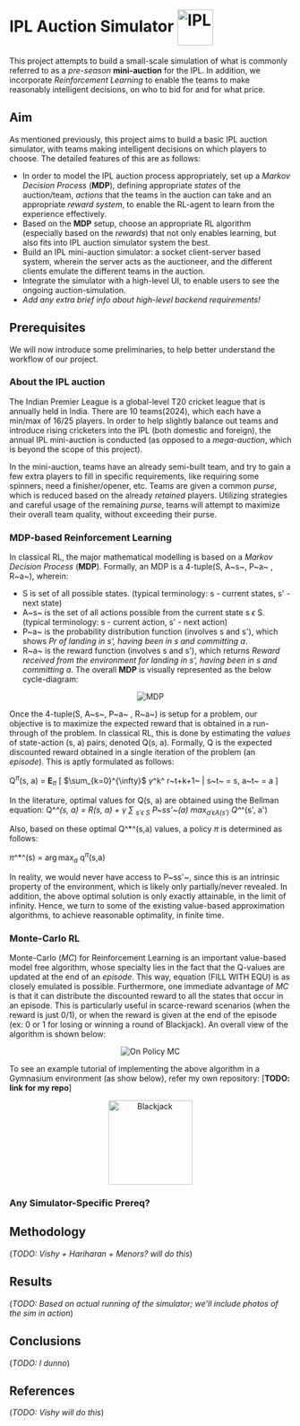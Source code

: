 # IPL Auction Simulator <img src="https://www.jagranimages.com/images/newimg/21082020/21_08_2020-ipl_logo_20650553.jpg" alt="IPL" width="64" height="64" align="center"/>

This project attempts to build a small-scale simulation of what is commonly referred to as a *pre-season* **mini-auction** for the IPL. In addition, we incorporate *Reinforcement Learning* to enable the teams to make reasonably intelligent decisions, on who to bid for and for what price.

## Aim
 As mentioned previously, this project aims to build a basic IPL auction simulator, with teams making intelligent decisions on which players to choose. The detailed features of this are as follows:
 - In order to model the IPL auction process appropriately, set up a *Markov Decision Process* (**MDP**), defining appropriate *states* of the auction/team, *actions* that the teams in the auction can take and an appropriate *reward system*, to enable the RL-agent to learn from the experience effectively.
 - Based on the **MDP** setup, choose an appropriate RL algorithm (especially based on the *rewards*) that not only enables learning, but also fits into IPL auction simulator system the best.
 - Build an IPL mini-auction simulator: a socket client-server based system, wherein the server acts as the auctioneer, and the different clients emulate the different teams in the auction.
 - Integrate the simulator with a high-level UI, to enable users to see the ongoing auction-simulation.
 - *Add any extra brief info about high-level backend requirements!*

## Prerequisites
We will now introduce some preliminaries, to help better understand the workflow of our project.

### About the IPL auction
The Indian Premier League is a global-level T20 cricket league that is annually held in India. There are 10 teams(2024), which each have a min/max of 16/25 players. In order to help slightly balance out teams and introduce rising cricketers into the IPL (both domestic and foreign), the annual IPL mini-auction is conducted (as opposed to a *mega-auction*, which is beyond the scope of this project). 

In the mini-auction, teams have an already semi-built team, and try to gain a few extra players to fill in specific requirements, like requiring some spinners, need a finisher/opener, etc. Teams are given a common *purse*, which is reduced based on the already *retained* players. Utilizing strategies and careful usage of the remaining *purse*, teams will attempt to maximize their overall team quality, without exceeding their purse.

### MDP-based Reinforcement Learning
In classical RL, the major mathematical modelling is based on a *Markov Decision Process* (**MDP**). Formally, an MDP is a 4-tuple(S, A~s~, P~a~ , R~a~), wherein:
- S is set of all possible states. 
(typical terminology: s - current states, s' - next state)
- A~s~ is the set of all actions possible from the current state s $\epsilon$ S.
(typical terminology: s - current action, s' - next action)
- P~a~ is the probability distribution function (involves s and s'), which shows *Pr of landing in s', having been in s and committing a*.
- R~a~ is the reward function (involves s and s'), which returns *Reward received from the environment for landing in s', having been in s and committing a*.
The overall **MDP** is visually represented as the below cycle-diagram:

<div align="center">
<img src="https://miro.medium.com/v2/resize:fit:1400/1*ywOrdJAHgSL5RP-AuxsfJQ.png" alt="MDP" align="center"/>
</div>

Once the 4-tuple(S, A~s~, P~a~ , R~a~) is setup for a problem, our objective is to maximize the expected reward that is obtained in a run-through of the problem. In classical RL, this is done by estimating the *values* of state-action (s, a) pairs, denoted Q(s, a). Formally, Q is the expected discounted reward obtained in a single iteration of the problem (an *episode*). This is aptly formulated as follows:

Q<sup>$\pi$</sup>(s, a) = **E**<sub>$\pi$</sub> [ $\sum_{k=0}^{\infty}$ $\gamma$^k^ r~t+k+1~ | s~t~ = s, a~t~ = a ]  

In the literature, optimal values for Q(s, a) are obtained using the Bellman equation:
	Q^*^(s, a) = R(s, a) + $\gamma$ $\sum$ <sub>s'$\epsilon$ S</sub> P~ss'~(a) $\max_{a' \epsilon A(s')}$ Q^*^(s', a')

Also, based on these optimal Q^*^(s,a) values, a policy $\pi$ is determined as follows:

 $\pi$^*^(s) = $\arg\max_a$ q<sup>$\pi$</sup>(s,a) 	

In reality, we would never have access to P~ss'~, since this is an intrinsic property of the environment, which is likely only partially/never revealed. In addition, the above optimal solution is only exactly attainable, in the limit of infinity. Hence, we turn to some of the existing value-based approximation algorithms, to achieve reasonable optimality, in finite time. 

### Monte-Carlo RL
Monte-Carlo (*MC*) for Reinforcement Learning is an important value-based model free algorithm, whose specialty lies in the fact that the Q-values are updated at the end of an *episode*. This way, equation (FILL WITH EQU) is as closely emulated is possible. Furthermore, one immediate advantage of *MC* is that it can distribute the discounted reward to all the states that occur in an episode. This is particularly useful in scarce-reward scenarios (when the reward is just 0/1), or when the reward is given at the end of the episode (ex: 0 or 1 for losing or winning a round of Blackjack). An overall view of the algorithm is shown below:

<div align="center">
<img src="https://miro.medium.com/v2/resize:fit:1400/1*2lG-_LFi6LdmYWlTPVXKhQ.png" alt="On Policy MC"/>
</div>

To see an example tutorial of implementing the above algorithm in a Gymnasium environment (as show below), refer my own repository: [**TODO: link for my repo**]

<div align="center">
<img src="https://www.gymlibrary.dev/_images/blackjack.gif" alt="Blackjack" width="" height="150" />
</div>

### Any Simulator-Specific Prereq?

## Methodology
(*TODO: Vishy + Hariharan + Menors? will do this*)
## Results
(*TODO: Based on actual running of the simulator; we'll include photos of the sim in action*)
## Conclusions
(*TODO: I dunno*)
## References
(*TODO: Vishy will do this*)